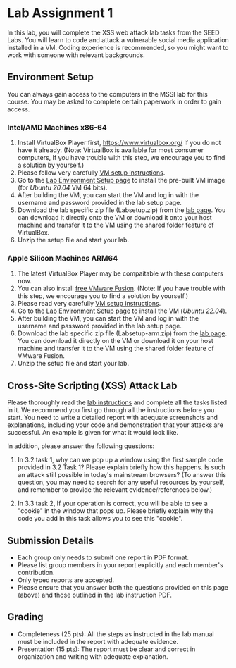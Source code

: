 # Lab Assignment 1

In this lab, you will complete the XSS web attack lab tasks from the SEED Labs. You will learn to code and attack a vulnerable social media application installed in a VM. Coding experience is recommended, so you might want to work with someone with relevant backgrounds.

## Environment Setup

You can always gain access to the computers in the MSSI lab for this course. You may be asked to complete certain paperwork in order to gain access.

### Intel/AMD Machines x86-64

1. Install VirtualBox Player first, https://www.virtualbox.org/ if you do not have it already. (Note: VirtualBox is available for most consumer computers, If you have trouble with this step, we encourage you to find a solution by yourself.)
2. Please follow very carefully [VM setup instructions](https://github.com/seed-labs/seed-labs/blob/master/manuals/vm/seedvm-manual.md).
3. Go to the [Lab Environment Setup page](https://seedsecuritylabs.org/labsetup.html) to install the pre-built VM image (for *Ubuntu 20.04* VM 64 bits).
4. After building the VM, you can start the VM and log in with the username and password provided in the lab setup page.
5. Download the lab specific zip file (Labsetup.zip) from the [lab page](https://seedsecuritylabs.org/Labs_20.04/Web/Web_XSS_Elgg/). You can download it directly onto the VM or download it onto your host machine and transfer it to the VM using the shared folder feature of VirtualBox.
6. Unzip the setup file and start your lab.

### Apple Silicon Machines ARM64

1. The latest VirtualBox Player may be compaitable with these computers now.
2. You can also install [free VMware Fusion](https://blogs.vmware.com/teamfusion/2024/05/fusion-pro-now-available-free-for-personal-use.html). (Note: If you have trouble with this step, we encourage you to find a solution by yourself.)
3. Please read very carefully [VM setup instructions](https://github.com/seed-labs/seed-labs/blob/master/lab-setup/apple-arm/seedvm-fusion.md).
4. Go to the [Lab Environment Setup page](https://seedsecuritylabs.org/labsetup.html) to install the VM (*Ubuntu 22.04*).
5. After building the VM, you can start the VM and log in with the username and password provided in the lab setup page.
6. Download the lab specific zip file (Labsetup-arm.zip) from the [lab page](https://seedsecuritylabs.org/Labs_20.04/Web/Web_XSS_Elgg/). You can download it directly on the VM or download it on your host machine and transfer it to the VM using the shared folder feature of VMware Fusion.
7. Unzip the setup file and start your lab.

## Cross-Site Scripting (XSS) Attack Lab

Please thoroughly read the [lab instructions](https://seedsecuritylabs.org/Labs_20.04/Files/Web_XSS_Elgg/Web_XSS_Elgg.pdf) and complete all the tasks listed in it. We recommend you first go through all the instructions before you start. You need to write a detailed report with adequate screenshots and explanations, including your code and demonstration that your attacks are successful. An example is given for what it would look like.

In addition, please answer the following questions:

1. In 3.2 task 1, why can we pop up a window using the first sample code provided in 3.2 Task 1? Please explain briefly how this happens. Is such an attack still possible in today's mainstream browsers? (To answer this question, you may need to search for any useful resources by yourself, and remember to provide the relevant evidence/references below.)

2. In 3.3 task 2, If your operation is correct, you will be able to see a "cookie" in the window that pops up. Please briefly explain why the code you add in this task allows you to see this "cookie".

## Submission Details

- Each group only needs to submit one report in PDF format.
- Please list group members in your report explicitly and each member's contribution.
- Only typed reports are accepted.
- Please ensure that you answer both the questions provided on this page (above) and those outlined in the lab instruction PDF.

## Grading

- Completeness (25 pts): All the steps as instructed in the lab manual must be included in the report with adequate evidence.
- Presentation (15 pts): The report must be clear and correct in organization and writing with adequate explanation.
